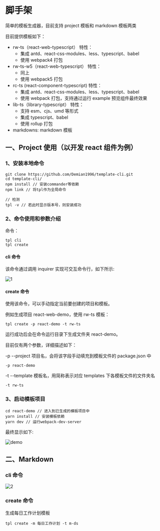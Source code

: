 # 脚手架

简单的模板生成器，目前支持 project 模板和 markdown 模板两类

目前提供模板如下：

- rw-ts（react-web-typescript）
  特性：
  - 集成 antd、react-css-modules、less、typescript、babel
  - 使用 webpack4 打包
- rw-ts-w5（react-web-typescript）
  特性：
  - 同上
  - 使用 webpack5 打包
- rc-ts (react-component-typescript)
  特性：
  - 集成 antd、react-css-modules、less、typescript、babel
  - 使用 webpack 打包，支持通过运行 example 预览组件最终效果
- lib-ts（library-typescript）
  特性：
  - 支持 esm、cjs、umd 等形式
  - 集成 typescript、babel
  - 使用 rollup 打包
- markdowns: markdown 模板

## 一、Project 使用（以开发 react 组件为例）

### 1、安装本地命令

```shell
git clone https://github.com/Demian1996/template-cli.git
cd template-cli/
npm install // 安装commander等依赖
npm link // 将tpl作为全局命令

// 检测
tpl -v // 若此时显示版本号，则安装成功
```

### 2、命令使用和参数介绍

命令：

```shell
tpl cli
tpl create
```

#### cli 命令

该命令通过调用 inquirer 实现可交互命令行，如下所示:

![1](https://store-g1.seewo.com/easiclass-public/e13b470c97494857a67777f1ce77df60)

#### create 命令

使用该命令，可以手动指定当前要创建的项目和模板。

例如生成项目 react-web-demo，使用 rw-ts 模板：

```shell
tpl create -p react-demo -t rw-ts
```

运行成功后会在命令运行目录下生成文件夹 react-demo。

目前仅有两个参数，详细描述如下：

-p --project 项目名，会将该字段手动填充到模板文件的 package.json 中

```shell
-p react-demo
```

-t --template 模板名，用简称表示对应 templates 下各模板文件的文件夹名

```shell
-t rw-ts
```

### 3、启动模板项目

```shell
cd react-demo // 进入到已生成的模板项目中
yarn install // 安装模板依赖
yarn dev // 运行webpack-dev-server
```

最终显示如下:

![demo](https://store-g1.seewo.com/easiclass-public/646bd4cddc8344c5901ab10b29151f32)

## 二、Markdown

### cli 命令

![2](https://store-g1.seewo.com/easiclass-public/7e03cb50d8494098b23817e3887724a3)

### create 命令

生成每日工作计划模板

```shell
tpl create -m 每日工作计划 -t m-ds
```

